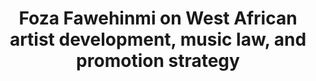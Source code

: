 ---
layout: page
title: Foza Fawehinmi on West African artist development, music law, and promotion strategy
description: 
img: "assets/img/Foza cover.png"
redirect: https://open.spotify.com/episode/06G7erTxSX198Sn4Jc7uxW
importance: 3
---